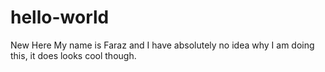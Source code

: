 # hello-world
New Here
My name is Faraz and I have absolutely no idea why I am doing this, it does looks cool though.
